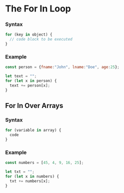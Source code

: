 # The For In Loop
### Syntax
```javascript
for (key in object) {
  // code block to be executed
}
```
### Example
```javascript
const person = {fname:"John", lname:"Doe", age:25};

let text = "";
for (let x in person) {
  text += person[x];
}
```
## For In Over Arrays
### Syntax
```javascript
for (variable in array) {
  code
}
```

### Example
```javascript
const numbers = [45, 4, 9, 16, 25];

let txt = "";
for (let x in numbers) {
  txt += numbers[x];
}
```
